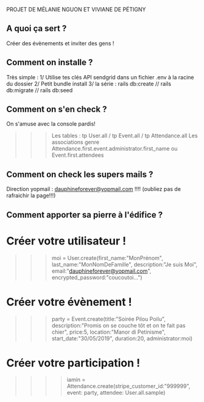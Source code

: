 PROJET DE MÉLANIE NGUON ET VIVIANE DE PÉTIGNY

## A quoi ça sert ?
 Créer des évènements et inviter des gens !

## Comment on installe ?
 Très simple : 
  1/ Utilise tes clés API sendgrid dans un fichier .env à la racine du dossier
  2/ Petit bundle install
  3/ la série : rails db:create // rails db:migrate // rails db:seed

## Comment on s'en check ? 
 On s'amuse avec la console pardis! 
   >>> Les tables : tp User.all / tp Event.all / tp Attendance.all
   >>> Les associations genre Attendance.first.event.administrator.first_name ou Event.first.attendees

## Comment on check les supers mails ?
 Direction yopmail : dauphineforever@yopmail.com !!!! (oubliez pas de rafraichir la page!!!)

## Comment apporter sa pierre à l'édifice ?
 # Créer votre utilisateur ! 
  >>> moi = User.create(first_name:"MonPrénom", last_name:"MonNomDeFamille", description:"Je suis Moi", email:"dauphineforever@yopmail.com", encrypted_password:"coucoutoi...")
 # Créer votre évènement ! 
  >>> party = Event.create(title:"Soirée Pilou Poilu", description:"Promis on se couche tôt et on te fait pas chier", price:5, location:"Manor di Petinisme", start_date:"30/05/2019", duration:20, administrator:moi)
 # Créer votre participation !
  >>>> iamin = Attendance.create(stripe_customer_id:"999999", event: party, attendee: User.all.sample)




